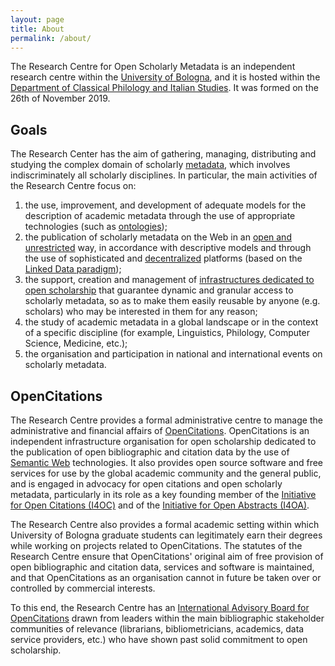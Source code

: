 ```yaml
---
layout: page
title: About
permalink: /about/
---
```


The Research Centre for Open Scholarly Metadata is an independent research centre within the [University of Bologna](https://www.unibo.it/en), and it is hosted within the [Department of Classical Philology and Italian Studies](http://www.ficlit.unibo.it). It was formed on the 26th of November 2019.

## Goals

The Research Center has the aim of gathering, managing, distributing and studying the complex domain of scholarly [metadata](https://en.wikipedia.org/wiki/Metadata), which involves indiscriminately all scholarly disciplines. In particular, the main activities of the Research Centre focus on: 

1. the use, improvement, and development of adequate models for the description of academic metadata through the use of appropriate technologies (such as [ontologies](https://en.wikipedia.org/wiki/Ontology_(information_science))); 
2. the publication of scholarly metadata on the Web in an [open and unrestricted](https://opendefinition.org/) way, in accordance with descriptive models and through the use of sophisticated and [decentralized](https://shared-digital.eu/decentralise-infrastructure/) platforms (based on the [Linked Data paradigm](https://en.wikipedia.org/wiki/Linked_data)); 
3. the support, creation and management of [infrastructures dedicated to open scholarship](https://cameronneylon.net/blog/principles-for-open-scholarly-infrastructures/) that guarantee dynamic and granular access to scholarly metadata, so as to make them easily reusable by anyone (e.g. scholars) who may be interested in them for any reason; 
4. the study of academic metadata in a global landscape or in the context of a specific discipline (for example, Linguistics, Philology, Computer Science, Medicine, etc.); 
5. the organisation and participation in national and international events on scholarly metadata.

## OpenCitations

The Research Centre provides a formal administrative centre to manage the administrative and financial affairs of [OpenCitations](http://opencitations.net). OpenCitations is an independent infrastructure organisation for open scholarship dedicated to the publication of open bibliographic and citation data by the use of [Semantic Web](https://en.wikipedia.org/wiki/Semantic_Web) technologies. It also provides open source software and free services for use by the global academic community and the general public, and is engaged in advocacy for open citations and open scholarly metadata, particularly in its role as a key founding member of the [Initiative for Open Citations (I4OC)](https://i4oc.org) and of the [Initiative for Open Abstracts (I4OA)](https://i4oa.org).

The Research Centre also provides a formal academic setting within which University of Bologna graduate students can legitimately earn their degrees while working on projects related to OpenCitations. The statutes of the Research Centre ensure that OpenCitations' original aim of free provision of open bibliographic and citation data, services and software is maintained, and that OpenCitations as an organisation cannot in future be taken over or controlled by commercial interests.

To this end, the Research Centre has an [International Advisory Board for OpenCitations](/board) drawn from leaders within the main bibliographic stakeholder communities of relevance (librarians, bibliometricians, academics, data service providers, etc.) who have shown past solid commitment to open scholarship.
